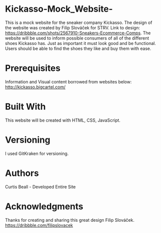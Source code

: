 # Kickasso-Mock_Website-
This is a mock website for the sneaker company Kickasso. The design of the website was created by Filip Slováček for STRV. Link to design: https://dribbble.com/shots/2567910-Sneakers-Ecommerce-Comps. The website will be used to inform possible consumers of all of the different shoes Kickasso has. Just as important it must look good and be functional. Users should be able to find the shoes they like and buy them with ease.

# Prerequisites

Information and Visual content borrowed from websites below:
http://kickasso.bigcartel.com/

# Built With

This website will be created with HTML, CSS, JavaScript.

# Versioning

I used GitKraken for versioning.

# Authors

Curtis Beall - Developed Entire Site

# Acknowledgments

Thanks for creating and sharing this great design Filip Slováček.
https://dribbble.com/filipslovacek
